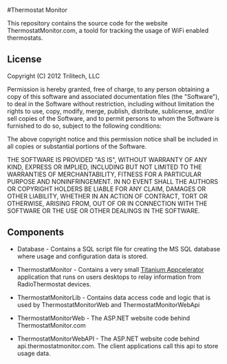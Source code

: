 ﻿#Thermostat Monitor

This repository contains the source code for the website ThermostatMonitor.com, a toold for tracking the usage of WiFi enabled thermostats.

## License

Copyright (C) 2012 Trilitech, LLC

Permission is hereby granted, free of charge, to any person obtaining a copy of this software and associated documentation files (the "Software"), to deal in the Software without restriction, including without limitation the rights to use, copy, modify, merge, publish, distribute, sublicense, and/or sell copies of the Software, and to permit persons to whom the Software is furnished to do so, subject to the following conditions:

The above copyright notice and this permission notice shall be included in all copies or substantial portions of the Software.

THE SOFTWARE IS PROVIDED "AS IS", WITHOUT WARRANTY OF ANY KIND, EXPRESS OR IMPLIED, INCLUDING BUT NOT LIMITED TO THE WARRANTIES OF MERCHANTABILITY, FITNESS FOR A PARTICULAR PURPOSE AND NONINFRINGEMENT. IN NO EVENT SHALL THE AUTHORS OR COPYRIGHT HOLDERS BE LIABLE FOR ANY CLAIM, DAMAGES OR OTHER LIABILITY, WHETHER IN AN ACTION OF CONTRACT, TORT OR OTHERWISE, ARISING FROM, OUT OF OR IN CONNECTION WITH THE SOFTWARE OR THE USE OR OTHER DEALINGS IN THE SOFTWARE.

## Components

* Database - Contains a SQL script file for creating the MS SQL database where usage and configuration data is stored.

* ThermostatMonitor - Contains a very small <a href="http://www.appcelerator.com/">Titanium Appcelerator</a> application that runs on users desktops to relay information from RadioThermostat devices.

* ThermostatMonitorLib - Contains data access code and logic that is used by ThermostatMonitorWeb and ThermostatMonitorWebApi

* ThermostatMonitorWeb - The ASP.NET website code behind ThermostatMonitor.com

* ThermostatMonitorWebAPI - The ASP.NET website code behind api.thermostatmonitor.com.  The client applications call this api to store usage data.